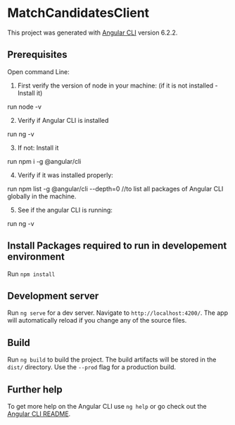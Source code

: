 # MatchCandidatesClient

This project was generated with [Angular CLI](https://github.com/angular/angular-cli) version 6.2.2.


## Prerequisites

Open command Line:

1. First verify the version of node in your machine: (if it is not installed - Install it)

run node -v

2. Verify if Angular CLI is installed

run ng -v

3. If not: Install it

run npm i -g @angular/cli

4. Verify if it was installed properly:

run npm list -g @angular/cli --depth=0   //to list all packages of Angular CLI globally in the machine.

5. See if the angular CLI is running:

run ng -v 

## Install Packages required to run in developement environment

Run `npm install`

## Development server

Run `ng serve` for a dev server. Navigate to `http://localhost:4200/`. The app will automatically reload if you change any of the source files.

## Build

Run `ng build` to build the project. The build artifacts will be stored in the `dist/` directory. Use the `--prod` flag for a production build.


## Further help

To get more help on the Angular CLI use `ng help` or go check out the [Angular CLI README](https://github.com/angular/angular-cli/blob/master/README.md).
